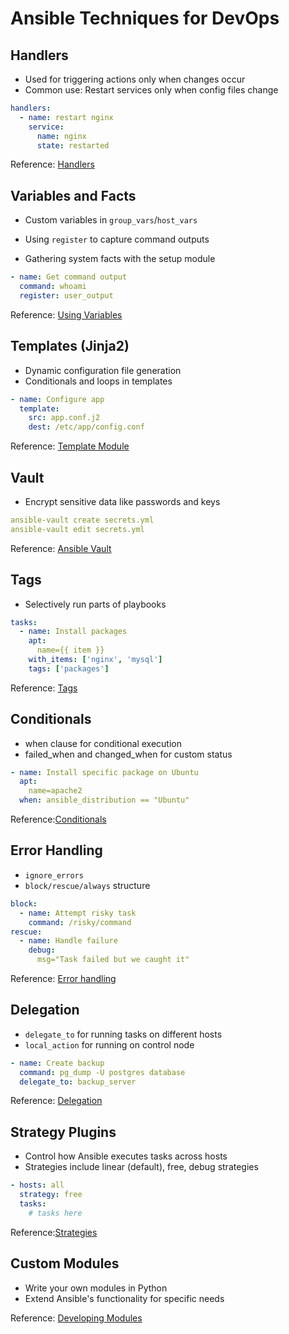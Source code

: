 
# Ansible Techniques for DevOps

## Handlers
- Used for triggering actions only when changes occur
- Common use: Restart services only when config files change

```yaml
handlers:
  - name: restart nginx
    service:
      name: nginx
      state: restarted
```
Reference: [Handlers](https://docs.ansible.com/ansible/latest/user_guide/playbooks_reuse.html#handlers)


## Variables and Facts
- Custom variables in `group_vars`/`host_vars`

- Using `register` to capture command outputs

- Gathering system facts with the setup module

```yaml
- name: Get command output
  command: whoami
  register: user_output
```
Reference: [Using Variables](https://docs.ansible.com/ansible/latest/user_guide/playbooks_variables.html)

## Templates (Jinja2)
- Dynamic configuration file generation
- Conditionals and loops in templates

```yaml
- name: Configure app
  template:
    src: app.conf.j2
    dest: /etc/app/config.conf
```
Reference: [Template Module](https://docs.ansible.com/ansible/latest/user_guide/playbooks_templating.html)

## Vault
- Encrypt sensitive data like passwords and keys

```yaml
ansible-vault create secrets.yml
ansible-vault edit secrets.yml
```
Reference: [Ansible Vault](https://docs.ansible.com/ansible/latest/user_guide/vault.html)

## Tags
- Selectively run parts of playbooks

```yaml
tasks:
  - name: Install packages
    apt:
      name={{ item }}
    with_items: ['nginx', 'mysql']
    tags: ['packages']
```

Reference: [Tags](https://docs.ansible.com/ansible/latest/user_guide/playbooks_tags.html)

## Conditionals
- when clause for conditional execution
- failed_when and changed_when for custom status

```yaml
- name: Install specific package on Ubuntu
  apt:
    name=apache2
  when: ansible_distribution == "Ubuntu"
```

Reference:[Conditionals](https://docs.ansible.com/ansible/latest/user_guide/playbooks_conditionals.html)

## Error Handling
- `ignore_errors`
- `block/rescue/always` structure

```yaml
block:
  - name: Attempt risky task
    command: /risky/command
rescue:
  - name: Handle failure
    debug:
      msg="Task failed but we caught it"
```
Reference: [Error handling](https://docs.ansible.com/ansible/latest/user_guide/playbooks_error_handling.html)


## Delegation
- `delegate_to` for running tasks on different hosts
- `local_action` for running on control node

```yaml
- name: Create backup
  command: pg_dump -U postgres database
  delegate_to: backup_server
```
Reference: [Delegation](https://docs.ansible.com/ansible/latest/user_guide/playbooks_delegation.html)


## Strategy Plugins
- Control how Ansible executes tasks across hosts
- Strategies include linear (default), free, debug strategies

```yaml
- hosts: all
  strategy: free
  tasks:
    # tasks here
```
Reference:[Strategies](https://docs.ansible.com/ansible/latest/user_guide/playbooks_strategies.html)

## Custom Modules
- Write your own modules in Python
- Extend Ansible's functionality for specific needs

Reference: [Developing Modules](https://docs.ansible.com/ansible/latest/dev_guide/collections_galaxy_meta.html#developing-modules)